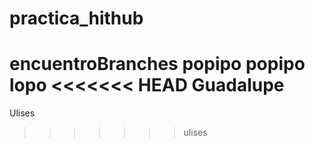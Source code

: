 # practica_hithub
encuentroBranches
popipo popipo
lopo
<<<<<<< HEAD
Guadalupe
=======

Ulises
>>>>>>> ulises
